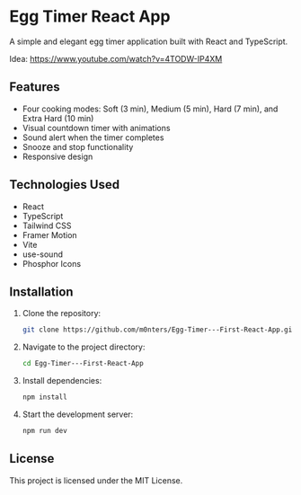 # Egg Timer React App

A simple and elegant egg timer application built with React and TypeScript.

Idea: https://www.youtube.com/watch?v=4TODW-IP4XM

## Features

- Four cooking modes: Soft (3 min), Medium (5 min), Hard (7 min), and Extra Hard (10 min)
- Visual countdown timer with animations
- Sound alert when the timer completes
- Snooze and stop functionality
- Responsive design

## Technologies Used

- React
- TypeScript
- Tailwind CSS
- Framer Motion
- Vite
- use-sound
- Phosphor Icons

## Installation

1. Clone the repository:
   ```sh
   git clone https://github.com/m0nters/Egg-Timer---First-React-App.git
   ```
2. Navigate to the project directory:
   ```sh
   cd Egg-Timer---First-React-App
   ```
3. Install dependencies:
   ```sh
   npm install
   ```
4. Start the development server:
   ```sh
   npm run dev
   ```

## License

This project is licensed under the MIT License.
